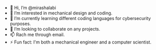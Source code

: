 - 👋 Hi, I’m @mirashalabi
- 👀 I’m interested in mechanical design and coding.
- 🌱 I’m currently learning different coding languages for cybersecurity purposes.
- 💞️ I’m looking to collaborate on any projects.
- 📫 Rach me through email.
- ⚡ Fun fact: I'm both a mechanical engineer and a computer scientist.

<!---
mirashalabi/mirashalabi is a ✨ special ✨ repository because its `README.md` (this file) appears on your GitHub profile.
You can click the Preview link to take a look at your changes.
--->
